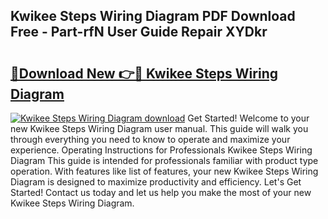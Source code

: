 ## Kwikee Steps Wiring Diagram PDF Download Free - Part-rfN User Guide Repair XYDkr

# <h2><a href="http://dfr6lez.blite.top/?on=Kwikee+Steps+Wiring+Diagram">🔗Download New 👉🔴 Kwikee Steps Wiring Diagram</a></h2>

[![Kwikee Steps Wiring Diagram download](https://i.imgur.com/lujVjoI.png)](http://dfr6lez.blite.top/?on=Kwikee+Steps+Wiring+Diagram)
Get Started! Welcome to your new Kwikee Steps Wiring Diagram user manual. This guide will walk you through everything you need to know to operate and maximize your experience. Operating Instructions for Professionals Kwikee Steps Wiring Diagram This guide is intended for professionals familiar with product type operation. With features like list of features, your new Kwikee Steps Wiring Diagram is designed to maximize productivity and efficiency. Let's Get Started! Contact us today and let us help you make the most of your new Kwikee Steps Wiring Diagram.
